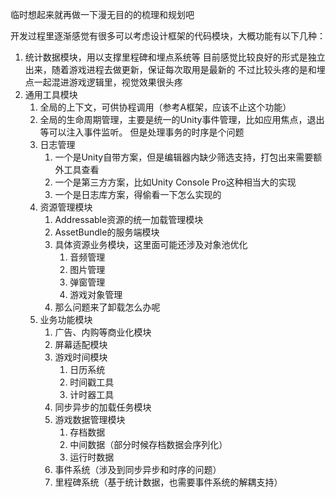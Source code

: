 临时想起来就再做一下漫无目的的梳理和规划吧

开发过程里逐渐感觉有很多可以考虑设计框架的代码模块，大概功能有以下几种：
1. 统计数据模块，用以支撑里程碑和埋点系统等
   目前感觉比较良好的形式是独立出来，随着游戏进程去做更新，保证每次取用是最新的
   不过比较头疼的是和埋点一起混进游戏逻辑里，视觉效果很头疼
2. 通用工具模块
   1. 全局的上下文，可供协程调用（参考A框架，应该不止这个功能）
   2. 全局的生命周期管理，主要是统一的Unity事件管理，比如应用焦点，退出等可以注入事件监听。
      但是处理事务的时序是个问题
   3. 日志管理
      1. 一个是Unity自带方案，但是编辑器内缺少筛选支持，打包出来需要额外工具查看
      2. 一个是第三方方案，比如Unity Console Pro这种相当大的实现
      3. 一个是日志库方案，得偷看一下怎么实现的
   4. 资源管理模块
      1. Addressable资源的统一加载管理模块
      2. AssetBundle的服务端模块
      3. 具体资源业务模块，这里面可能还涉及对象池优化
         1. 音频管理
         2. 图片管理
         3. 弹窗管理
         4. 游戏对象管理
      4. 那么问题来了卸载怎么办呢
   5. 业务功能模块
      1. 广告、内购等商业化模块
      2. 屏幕适配模块
      3. 游戏时间模块
         1. 日历系统
         2. 时间戳工具
         3. 计时器工具
      4. 同步异步的加载任务模块
      5. 游戏数据管理模块
         1. 存档数据
         2. 中间数据（部分时候存档数据会序列化）
         3. 运行时数据
      6. 事件系统（涉及到同步异步和时序的问题）
      7. 里程碑系统（基于统计数据，也需要事件系统的解耦支持）